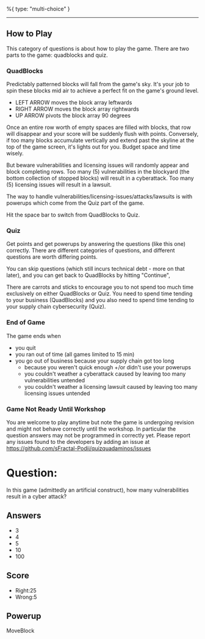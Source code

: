 %{
 type: "multi-choice"
}

---
## How to Play

This category of questions is about how to play the game.
There are two parts to the game: quadblocks and quiz.

### QuadBlocks
Predictably patterned blocks will fall from the game's sky.
It's your job to spin these blocks mid air
to achieve a perfect fit on the game's ground level.
- LEFT ARROW moves the block array leftwards
- RIGHT ARROW moves the block array rightwards
- UP ARROW pivots the block array 90 degrees

Once an entire row worth of empty spaces are filled with blocks,
that row will disappear and your score will be suddenly flush
with points.
Conversely, if too many blocks accumulate vertically
and extend past the skyline at the top of the game
screen, it's lights out for you.
Budget space and time wisely.

But beware vulnerabilities and licensing issues
will randomly appear and block completing rows.
Too many (5) vulnerabilities
in the blockyard
(the bottom collection of stopped blocks)
will result in a cyberattack.
Too many (5) licensing issues will result in a lawsuit.

The way to handle vulnerabilities/licensing-issues/attacks/lawsuits
is with powerups which come from the Quiz part of the game.

Hit the space bar to switch from QuadBlocks to Quiz.

### Quiz

Get points and get powerups
by answering the questions (like this one) correctly.
There are different categories of questions, and
different questions are worth differing points.

You can skip questions (which still incurs technical debt - more on that later),
and you can get back to QuadBlocks by hitting "Continue",

There are carrots and sticks to encourage you
to not spend too much time exclusively on either QuadBlocks or Quiz.
You need to spend time tending to your business (QuadBlocks)
and you also need to spend time tending to your supply chain
cybersecurity (Quiz).

### End of Game
The game ends when
- you quit
- you ran out of time (all games limited to 15 min)
- you go out of business because your supply chain got too long
   + because you weren't quick enough +/or didn't use your powerups
   + you couldn't weather a cyberattack caused by leaving too many vulnerabilities untended
   + you couldn't weather a licensing lawsuit caused by leaving too many licensing issues untended

### Game Not Ready Until Workshop
You are welcome to play anytime but note the game is undergoing revision
and might not behave correctly until
the workshop.
In particular the question answers may not be programmed in correctly yet.
Please report any issues found to the developers by adding an issue at
https://github.com/sFractal-Podii/quizquadaminos/issues


# Question:
In this game (admittedly an artificial construct),
how many vulnerabilities result in a cyber attack?

## Answers
- 3
- 4
- 5
- 10
- 100

## Score
- Right:25
- Wrong:5

## Powerup
MoveBlock
